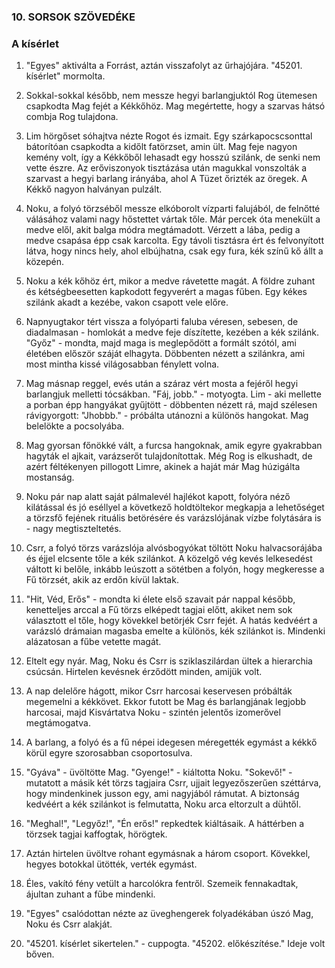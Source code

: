 ### 10. SORSOK SZÖVEDÉKE

### A kísérlet

1. "Egyes" aktiválta a Forrást, aztán visszafolyt az űrhajójára. "45201. kísérlet" mormolta.

2. Sokkal-sokkal később, nem messze hegyi barlangjuktól Rog ütemesen csapkodta Mag fejét a Kékkőhöz. Mag megértette, hogy a szarvas hátsó combja Rog tulajdona. 

3. Lim hörgőset sóhajtva nézte Rogot és izmait. Egy szárkapocscsonttal bátorítóan csapkodta a kidőlt fatörzset, amin ült. Mag feje nagyon kemény volt, így a Kékkőből lehasadt egy hosszú szilánk, de senki nem vette észre. Az erőviszonyok tisztázása után magukkal vonszolták a szarvast a hegyi barlang irányába, ahol A Tüzet őrizték az öregek. A Kékkő nagyon halványan pulzált.

4. Noku, a folyó törzséből messze elkóborolt vízparti falujából, de felnőtté válásához valami nagy hőstettet vártak tőle. Már percek óta menekült a medve elől, akit balga módra megtámadott. Vérzett a lába, pedig a medve csapása épp csak karcolta. Egy távoli tisztásra ért és felvonyított látva, hogy nincs hely, ahol elbújhatna, csak egy fura, kék színű kő állt a közepén.

5. Noku a kék kőhöz ért, mikor a medve rávetette magát. A földre zuhant és kétségbeesetten kapkodott fegyverért a magas fűben. Egy kékes szilánk akadt a kezébe, vakon csapott vele előre.

6. Napnyugtakor tért vissza a folyóparti faluba véresen, sebesen, de diadalmasan - homlokát a medve feje díszítette, kezében a kék szilánk. "Győz" - mondta, majd maga is meglepődött a formált szótól, ami életében először száját elhagyta. Döbbenten nézett a szilánkra, ami most mintha kissé világosabban fénylett volna.

7. Mag másnap reggel, evés után a száraz vért mosta a fejéről hegyi barlangjuk melletti tócsákban. "Fáj, jobb." - motyogta. Lim - aki mellette a porban épp hangyákat gyűjtött - döbbenten nézett rá, majd szélesen rávigyorgott: "Jhobbb." - próbálta utánozni a különös hangokat. Mag belelökte a pocsolyába.

8. Mag gyorsan főnökké vált, a furcsa hangoknak, amik egyre gyakrabban hagyták el ajkait, varázserőt tulajdonítottak. Még Rog is elkushadt, de azért féltékenyen pillogott Limre, akinek a haját már Mag húzigálta mostanság.

9. Noku pár nap alatt saját pálmalevél hajlékot kapott, folyóra néző kilátással és jó eséllyel a következő holdtöltekor megkapja a lehetőséget a törzsfő fejének rituális betörésére és varázslójának vízbe folytására is - nagy megtiszteltetés.

11. Csrr, a folyó törzs varázslója alvósbogyókat töltött Noku halvacsorájába és éjjel elcsente tőle a kék szilánkot. A közelgő vég kevés lelkesedést váltott ki belőle, inkább leúszott a sötétben a folyón, hogy megkeresse a Fű törzsét, akik az erdőn kívül laktak.

12. "Hit, Véd, Erős" - mondta ki élete első szavait pár nappal később, kenetteljes arccal a Fű törzs elképedt tagjai előtt, akiket nem sok választott el tőle, hogy kövekkel betörjék Csrr fejét. A hatás kedvéért a varázsló drámaian magasba emelte a különös, kék szilánkot is. Mindenki alázatosan a fűbe vetette magát.

13. Eltelt egy nyár. Mag, Noku és Csrr is sziklaszilárdan ültek a hierarchia csúcsán. Hirtelen kevésnek érződött minden, amijük volt.

14. A nap delelőre hágott, mikor Csrr harcosai keservesen próbálták megemelni a kékkövet. Ekkor futott be Mag és barlangjának legjobb harcosai, majd Kisvártatva Noku - szintén jelentős izomerővel megtámogatva.

15. A barlang, a folyó és a fű népei idegesen méregették egymást a kékkő körül egyre szorosabban csoportosulva.

16. "Gyáva" - üvöltötte Mag. "Gyenge!" - kiáltotta Noku. "Sokevő!" - mutatott a másik két törzs tagjaira Csrr, ujjait legyezőszerűen széttárva, hogy mindenkinek jusson egy, ami nagyjából rámutat. A biztonság kedvéért a kék szilánkot is felmutatta, Noku arca eltorzult a dühtől.

17. "Meghal!", "Legyőz!", "Én erős!" repkedtek kiáltásaik. A háttérben a törzsek tagjai kaffogtak, hörögtek.

18. Aztán hirtelen üvöltve rohant egymásnak a három csoport. Kövekkel, hegyes botokkal ütötték, verték egymást.

19. Éles, vakító fény vetült a harcolókra fentről. Szemeik fennakadtak, ájultan zuhant a fűbe mindenki.

20. "Egyes" csalódottan nézte az üveghengerek folyadékában úszó Mag, Noku és Csrr alakját.

21. "45201. kísérlet sikertelen." - cuppogta. "45202. előkészítése." Ideje volt bőven.
